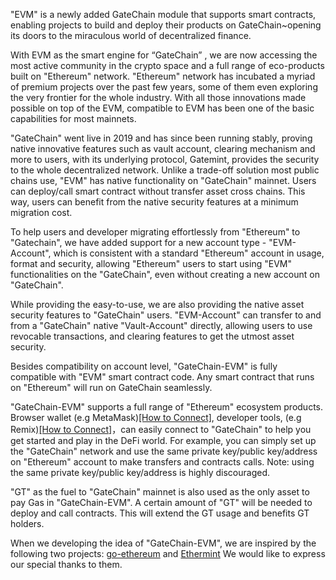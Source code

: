 "EVM" is a newly added GateChain module that supports smart contracts, enabling projects to build and deploy their products on GateChain~opening its doors to the miraculous world of decentralized finance.

With EVM as the smart engine for “GateChain” , we are now accessing the most active community in the crypto space and a full range of eco-products built on "Ethereum" network. "Ethereum" network has incubated a myriad of premium projects over the past few years, some of them even exploring the very frontier for the whole industry. With all those innovations made possible on top of the EVM, compatible to EVM has been one of the basic capabilities for most mainnets.

"GateChain" went live in 2019 and has since been running stably, proving native innovative features such as vault account, clearing mechanism and more to users, with its underlying protocol, Gatemint, provides the security to the whole decentralized network. Unlike a trade-off solution most public chains use, "EVM" has native functionality on "GateChain" mainnet. Users can deploy/call smart contract without transfer asset cross chains. This way, users can benefit from the native security features at a minimum migration cost.

To help users and developer migrating effortlessly from "Ethereum" to "Gatechain", we have added support for a new account type - "EVM-Account", which is consistent with a standard "Ethereum" account in usage, format and security, allowing "Ethereum" users to start using "EVM" functionalities on the "GateChain", even without creating a new account on "GateChain".

While providing the easy-to-use, we are also providing the native asset security features to "GateChain" users. "EVM-Account" can transfer to and from a "GateChain" native "Vault-Account" directly, allowing users to use revocable transactions, and clearing features to get the utmost asset security.

Besides compatibility on account level, "GateChain-EVM" is fully compatible with "EVM" smart contract code. Any smart contract that runs on "Ethereum" will run on GateChain seamlessly.

"GateChain-EVM" supports a full range of "Ethereum" ecosystem products. Browser wallet (e.g MetaMask)[[How to Connect]](../.././integration/tool-metamask/index.md), developer tools, (e.g Remix)[[How to Connect]](../.././integration/tool-remix/index.md)，can easily connect to "GateChain" to help you get started and play in the DeFi world. For example, you can simply set up the "GateChain" network and use the same private key/public key/address on "Ethereum" account to make transfers and contracts calls. Note: using the same private key/public key/address is highly discouraged.

"GT" as the fuel to "GateChain" mainnet is also used as the only asset to pay Gas in "GateChain-EVM". A certain amount of "GT" will be needed to deploy and call contracts. This will extend the GT usage and benefits GT holders. 

When we developing the idea of "GateChain-EVM", we are inspired by the following two projects: <a href="https://github.com/ethereum/go-ethereum" target="_blank">go-ethereum</a> and <a href="https://github.com/cosmos/ethermint" target="_blank">Ethermint</a> We would like to express our special thanks to them. 


